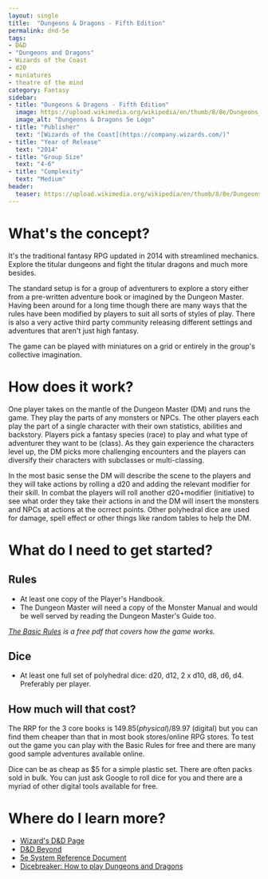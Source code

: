 ```yaml
---
layout: single
title:  "Dungeons & Dragons - Fifth Edition"
permalink: dnd-5e
tags:
- D&D
- "Dungeons and Dragons"
- Wizards of the Coast
- d20
- miniatures
- theatre of the mind
category: Fantasy
sidebar:
- title: "Dungeons & Dragons - Fifth Edition"
  image: https://upload.wikimedia.org/wikipedia/en/thumb/8/8e/Dungeons_%26_Dragons_5th_Edition_logo.svg/1280px-Dungeons_%26_Dragons_5th_Edition_logo.svg.png
  image_alt: "Dungeons & Dragons 5e Logo"
- title: "Publisher"
  text: "[Wizards of the Coast](https://company.wizards.com/)"
- title: "Year of Release"
  text: "2014"
- title: "Group Size"
  text: "4-6"
- title: "Complexity"
  text: "Medium"
header:
  teaser: https://upload.wikimedia.org/wikipedia/en/thumb/8/8e/Dungeons_%26_Dragons_5th_Edition_logo.svg/1280px-Dungeons_%26_Dragons_5th_Edition_logo.svg.png
---
```


# What's the concept?

It's the traditional fantasy RPG updated in 2014 with streamlined mechanics. Explore the titular dungeons and fight the titular dragons and much more besides. 

The standard setup is for a group of adventurers to explore a story either from a pre-written adventure book or imagined by the Dungeon Master. Having been around for a long time though there are many ways that the rules have been modified by players to suit all sorts of styles of play. There is also a very active third party community releasing different settings and adventures that aren't just high fantasy.

The game can be played with miniatures on a grid or entirely in the group's collective imagination.

# How does it work?

One player takes on the mantle of the Dungeon Master (DM) and runs the game. They play the parts of any monsters or NPCs. The other players each play the part of a single character with their own statistics, abilities and backstory. Players pick a fantasy species (race) to play and what type of adventurer they want to be (class). As they gain experience the characters level up, the DM picks more challenging encounters and the players can diversify their characters with subclasses or multi-classing.

In the most basic sense the DM will describe the scene to the players and they will take actions by rolling a d20 and adding the relevant modifier for their skill. In combat the players will roll another d20+modifier (initiative) to see what order they take their actions in and the DM will insert the monsters and NPCs at actions at the ocrrect points. Other polyhedral dice are used for damage, spell effect or other things like random tables to help the DM.

# What do I need to get started?

## Rules

* At least one copy of the Player's Handbook.
* The Dungeon Master will need a copy of the Monster Manual and would be well served by reading the Dungeon Master's Guide too.

_[The Basic Rules](https://dnd.wizards.com/articles/features/basicrules) is a free pdf that covers how the game works._

## Dice

* At least one full set of polyhedral dice: d20, d12, 2 x d10, d8, d6, d4. Preferably per player.

## How much will that cost?

The RRP for the 3 core books is $149.85 (physical)/$89.97 (digital) but you can find them cheaper than that in most book stores/online RPG stores. To test out the game you can play with the Basic Rules for free and there are many good sample adventures available online.

Dice can be as cheap as $5 for a simple plastic set. There are often packs sold in bulk. You can just ask Google to roll dice for you and there are a myriad of other digital tools available for free.

# Where do I learn more?

* [Wizard's D&D Page](https://dnd.wizards.com/)
* [D&D Beyond](https://www.dndbeyond.com/)
* [5e System Reference Document](https://www.5esrd.com/)
* [Dicebreaker: How to play Dungeons and Dragons](https://www.youtube.com/watch?v=2JhkRZVHnpg)